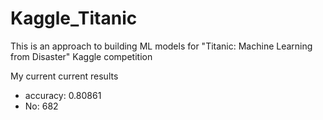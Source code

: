 # Kaggle_Titanic

This is an approach to building ML models for "Titanic: Machine Learning from Disaster" Kaggle competition

My current current results
* accuracy: 0.80861 
* No: 682
